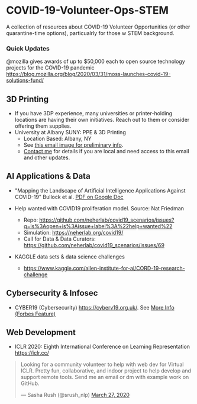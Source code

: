 # COVID-19-Volunteer-Ops-STEM
A collection of resources about COVID-19 Volunteer Opportunities (or other quarantine-time options), particualrly for those w STEM background.


### Quick Updates
@mozilla  gives awards of up to $50,000 each to open source technology projects for the COVID-19 pandemic  https://blog.mozilla.org/blog/2020/03/31/moss-launches-covid-19-solutions-fund/






## 3D Printing
- If you have 3DP experience, many universities or printer-holding locations are having their own initiatives. Reach out to them or consider offering them supplies. 
- University at Albany SUNY: PPE & 3D Printing 
  - Location Based: Albany, NY
  - See [this email image for preliminary info](https://github.com/jesparent/COVID-19-Volunteer-Ops-STEM/blob/master/COVID%20VOLUNTER.JPG).
  - [Contact me](https://sites.google.com/view/jesparent) for details if you are local and need access to this email and other updates.  

## AI Applications & Data
- "Mapping the Landscape of Artificial Intelligence Applications Against COVID-19" Bullock et al. [PDF on Google Doc](https://drive.google.com/file/d/1vDcb6HeS-hufNgqH0dDhIEGjuJpnnkzT/view)

- Help wanted with COVID19 proliferation model. Source: Nat Friedman
  - Repo: https://github.com/neherlab/covid19_scenarios/issues?q=is%3Aopen+is%3Aissue+label%3A%22help+wanted%22
  - Simulation: https://neherlab.org/covid19/
  - Call for Data & Data Curators: https://github.com/neherlab/covid19_scenarios/issues/69

- KAGGLE data sets & data science challenges
  - https://www.kaggle.com/allen-institute-for-ai/CORD-19-research-challenge 

## Cybersecurity & Infosec

- CYBER19 (Cybersecurity) https://cyberv19.org.uk/. See [More Info (Forbes Feature)](https://www.forbes.com/sites/daveywinder/2020/03/23/meet-the-volunteer-covid-19-cyber-fighters-helping-healthcare-fight-the-hackers/#71efa68b6d82)


## Web Development

-  ICLR 2020: Eighth International Conference on Learning Representation https://iclr.cc/ 
<blockquote class="twitter-tweet"><p lang="en" dir="ltr">Looking for a community volunteer to help with web dev for Virtual ICLR. Pretty fun, collaborative, and indoor project to help develop and support remote tools. Send me an email or dm with example work on GitHub.</p>&mdash; Sasha Rush (@srush_nlp) <a href="https://twitter.com/srush_nlp/status/1243526344534884353?ref_src=twsrc%5Etfw">March 27, 2020</a></blockquote> 
